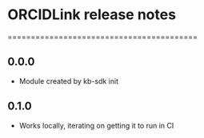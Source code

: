 # ORCIDLink release notes
=========================================

0.0.0
-----
* Module created by kb-sdk init

0.1.0
-----
* Works locally, iterating on getting it to run in CI